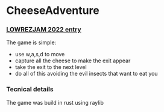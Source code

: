 # CheeseAdventure

### [LOWREZJAM 2022 entry](https://itch.io/jam/lowrezjam-2022)

The game is simple:
- use w,a,s,d to move
- capture all the cheese to make the exit appear
- take the exit to the next level
- do all of this avoiding the evil insects that want to eat you

### Tecnical details

The game was build in rust using raylib
